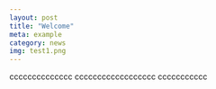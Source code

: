 ```yaml
---
layout: post
title: "Welcome"
meta: example
category: news
img: test1.png
---
```


cccccccccccccc cccccccccccccccccc ccccccccccc